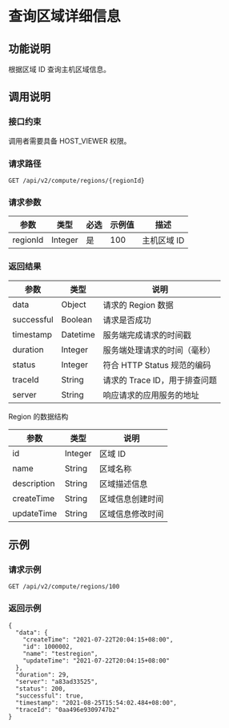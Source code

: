 查询区域详细信息 
=============================



功能说明 
-------------------------

根据区域 ID 查询主机区域信息。

调用说明 
-------------------------

### 接口约束 

调用者需要具备 HOST_VIEWER 权限。

### 请求路径 

`GET /api/v2/compute/regions/{regionId}`

### 请求参数 



|    参数    |   类型    | 必选 | 示例值 |   描述    |
|----------|---------|----|-----|---------|
| regionId | Integer | 是  | 100 | 主机区域 ID |



### 返回结果 



|     参数     |    类型    |          说明          |
|------------|----------|----------------------|
| data       | Object   | 请求的 Region 数据        |
| successful | Boolean  | 请求是否成功               |
| timestamp  | Datetime | 服务端完成请求的时间戳          |
| duration   | Integer  | 服务端处理请求的时间（毫秒）       |
| status     | Integer  | 符合 HTTP Status 规范的编码 |
| traceId    | String   | 请求的 Trace ID，用于排查问题  |
| server     | String   | 响应请求的应用服务的地址         |



Region 的数据结构


|     参数      |   类型    |    说明    |
|-------------|---------|----------|
| id          | Integer | 区域 ID    |
| name        | String  | 区域名称     |
| description | String  | 区域描述信息   |
| createTime  | String  | 区域信息创建时间 |
| updateTime  | String  | 区域信息修改时间 |



示例 
-----------------------

### 请求示例 

`GET /api/v2/compute/regions/100`

### 返回示例 

```unknow
{
  "data": {
    "createTime": "2021-07-22T20:04:15+08:00",
    "id": 1000002,
    "name": "testregion",
    "updateTime": "2021-07-22T20:04:15+08:00"
  },
  "duration": 29,
  "server": "a83ad33525",
  "status": 200,
  "successful": true,
  "timestamp": "2021-08-25T15:54:02.484+08:00",
  "traceId": "0aa496e9309747b2"
}
```



